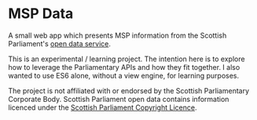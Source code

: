 MSP Data
======

A small web app which presents MSP information from the  Scottish Parliament's [open data service](https://data.parliament.scot/#/home).

This is an experimental / learning project. The intention here is to explore how to leverage the Parliamentary APIs and how they fit together. I also wanted to use ES6 alone, without a view engine, for learning purposes.

The project is not affiliated with or endorsed by the Scottish Parliamentary Corporate Body. Scottish Parliament open data contains information licenced under the [Scottish Parliament Copyright Licence](http://www.parliament.scot/Fol/Scottish_Parliament_Licence.pdf).